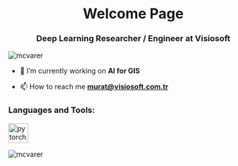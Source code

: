 <h1 align="center">Welcome Page</h1>
<h3 align="center">Deep Learning Researcher / Engineer at Visiosoft</h3>

<p align="left"> <img src="https://komarev.com/ghpvc/?username=mcvarer" alt="mcvarer" /> </p>

- 🔭 I’m currently working on **AI for GIS**

- 📫 How to reach me **murat@visiosoft.com.tr**


<h3 align="left">Languages and Tools:</h3>
<a href="https://pytorch.org/" target="_blank"> <img src="https://www.vectorlogo.zone/logos/pytorch/pytorch-icon.svg" alt="pytorch" width="40" height="40"/> </a> </p>

<p><img align="left" src="https://github-readme-stats.vercel.app/api/top-langs/?username=mcvarer&layout=compact" alt="mcvarer" /></p>
